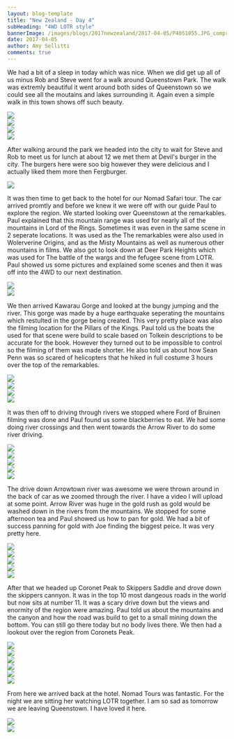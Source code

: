 ```yaml
---
layout: blog-template
title: "New Zealand - Day 4"
subHeading: "4WD LOTR style"
bannerImage: /images/blogs/2017newzealand/2017-04-05/P4051055.JPG_compressed.JPEG
date: 2017-04-05
author: Amy Sellitti
comments: true
---
```


We had a bit of a sleep in today which was nice. When we did get up all of us minus Rob and Steve went for a walk around Queenstown Park. The walk was extremly beautiful it went around both sides of Queenstown so we could see all the moutains and lakes surrounding it. Again even a simple walk in this town shows off such beauty.

<div class="center-image"><img src="/images/blogs/2017newzealand/2017-04-05/DSC07981.JPG_compressed.JPEG" /></div>
<div class="center-image"><img src="/images/blogs/2017newzealand/2017-04-05/IMG_5962 - Copy.JPG_compressed.JPEG" /></div>
<div class="center-image"><img src="/images/blogs/2017newzealand/2017-04-05/IMG_5968 - Copy.JPG_compressed.JPEG" /></div>
<div class="center-image"><img src="/images/blogs/2017newzealand/2017-04-05/IMG_5971 - Copy.JPG_compressed.JPEG" /></div>

After walking around the park we headed into the city to wait for Steve and Rob to meet us for lunch at about 12 we met them at Devil's burger in the city. The burgers here were soo big however they were delicious and I actually liked them more then Fergburger.

<div class="center-image"><img src="/images/blogs/2017newzealand/2017-04-05/IMG_5975 - Copy.JPG_compressed.JPEG" /></div>

It was then time to get back to the hotel for our Nomad Safari tour. The car arrived promtly and before we knew it we were off with our guide Paul to explore the region. We started looking over Queenstown at the remarkables. Paul explained that this mountain range was used for nearly all of the mountains in Lord of the Rings. Sometimes it was even in the same scene in 2 seperate locations. It was used as the The remarkables were also used in Wolerverine Origins, and as the Misty Mountains as well as numerous other mountains in films. We also got to look down at Deer Park Heights which was used for The battle of the wargs and the fefugee scene from LOTR. Paul showed us some pictures and explained some scenes and then it was off into the 4WD to our next destination.

<div class="center-image"><img src="/images/blogs/2017newzealand/2017-04-05/IMG_5977.JPG_compressed.JPEG" /></div>
<div class="center-image"><img src="/images/blogs/2017newzealand/2017-04-05/IMG_5988.JPG_compressed.JPEG" /></div>

We then arrived Kawarau Gorge and looked at the bungy jumping and the river. This gorge was made by a huge earthquake seperating the mountains which restulted in the gorge being created. This very pretty place was also the filming location for the Pillars of the Kings. Paul told us the boats the used for that scene were build to scale based on Tolkein descriptions to be accurate for the book. However they turned out to be impossible to control so the filming of them was made shorter. He also told us about how Sean Penn was so scared of helicopters that he hiked in full costume 3 hours over the top of the remarkables.

<div class="center-image"><img src="/images/blogs/2017newzealand/2017-04-05/IMG_5998.JPG_compressed.JPEG" /></div>
<div class="center-image"><img src="/images/blogs/2017newzealand/2017-04-05/P4050975.JPG_compressed.JPEG" /></div>
<div class="center-image"><img src="/images/blogs/2017newzealand/2017-04-05/P4050968.JPG_compressed.JPEG" /></div>
<div class="center-image"><img src="/images/blogs/2017newzealand/2017-04-05/P4050967.JPG_compressed.JPEG" /></div>

It was then off to driving through rivers we stopped where Ford of Bruinen filming was done and Paul found us some blackberries to eat. We had some doing river crossings and then went towards the Arrow River to do some river driving.

<div class="center-image"><img src="/images/blogs/2017newzealand/2017-04-05/P4051012.JPG_compressed.JPEG" /></div>
<div class="center-image"><img src="/images/blogs/2017newzealand/2017-04-05/P4051006.JPG_compressed.JPEG" /></div>
<div class="center-image"><img src="/images/blogs/2017newzealand/2017-04-05/P4050978.JPG_compressed.JPEG" /></div>
<div class="center-image"><img src="/images/blogs/2017newzealand/2017-04-05/DSC_7873.JPG_compressed.JPEG" /></div>
<div class="center-image"><img src="/images/blogs/2017newzealand/2017-04-05/DSC_7880.JPG_compressed.JPEG" /></div>

The drive down Arrowtown river was awesome we were thrown around in the back of car as we zoomed through the river. I have a video I will upload at some point. Arrow River was huge in the gold rush as gold would be washed down in the rivers from the mountains. We stopped for some afternoon tea and Paul showed us how to pan for gold. We had a bit of success panning for gold with Joe finding the biggest peice. It was very pretty here.

<div class="center-image"><img src="/images/blogs/2017newzealand/2017-04-05/IMG_6022.JPG_compressed.JPEG" /></div>
<div class="center-image"><img src="/images/blogs/2017newzealand/2017-04-05/IMG_6024.JPG_compressed.JPEG" /></div>
<div class="center-image"><img src="/images/blogs/2017newzealand/2017-04-05/IMG_6027.JPG_compressed.JPEG" /></div>
<div class="center-image"><img src="/images/blogs/2017newzealand/2017-04-05/IMG_6031.JPG_compressed.JPEG" /></div>
<div class="center-image"><img src="/images/blogs/2017newzealand/2017-04-05/IMG_6034.JPG_compressed.JPEG" /></div>

After that we headed up Coronet Peak to Skippers Saddle and drove down the skippers cannyon. It was in the top 10 most dangeous roads in the world but now sits at number 11. It was a scary drive down but the views and enormity of the region were amazing. Paul told us about the mountains and the canyon and how the road was build to get to a small mining down the bottom. You can still go there today but no body lives there. We then had a lookout over the region from Coronets Peak.

<div class="center-image"><img src="/images/blogs/2017newzealand/2017-04-05/IMG_6043.JPG_compressed.JPEG" /></div>
<div class="center-image"><img src="/images/blogs/2017newzealand/2017-04-05/IMG_6045.JPG_compressed.JPEG" /></div>
<div class="center-image"><img src="/images/blogs/2017newzealand/2017-04-05/IMG_6048.JPG_compressed.JPEG" /></div>
<div class="center-image"><img src="/images/blogs/2017newzealand/2017-04-05/IMG_6063.JPG_compressed.JPEG" /></div>
<div class="center-image"><img src="/images/blogs/2017newzealand/2017-04-05/IMG_6065.JPG_compressed.JPEG" /></div>
<div class="center-image"><img src="/images/blogs/2017newzealand/2017-04-05/20170405_165356.jpg_compressed.JPEG" /></div>

From here we arrived back at the hotel. Nomad Tours was fantastic. For the night we are sitting her watching LOTR together. I am so sad as tomorrow we are leaving Queenstown. I have loved it here.

<div class="center-image"><img src="/images/blogs/2017newzealand/2017-04-05/20170405_212323.jpg_compressed.JPEG" /></div>
<div class="center-image"><img src="/images/blogs/2017newzealand/2017-04-05/20170405_212347.jpg_compressed.JPEG" /></div>
